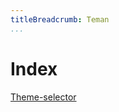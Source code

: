 ```yaml
---
titleBreadcrumb: Teman
...
```


Index
===============================

[Theme-selector](theme-selector)
